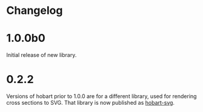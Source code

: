 # Changelog

# 1.0.0b0

Initial release of new library.

# 0.2.2

Versions of hobart prior to 1.0.0 are for a different library, used for
rendering cross sections to SVG. That library is now published as
[hobart-svg][].

[hobart-svg]: https://github.com/lace/hobart-svg
